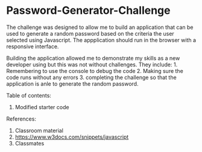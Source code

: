 # Password-Generator-Challenge

The challenge was designed to allow me to build an application that can be used to generate a random password based on the criteria the user selected using Javascript. The appplication should run in the browser with a responsive interface.

Building the application allowed me to demonstrate my skills as a new developer using but this was not without challenges. They include:
    1. Remembering to use the console to debug the code
    2. Making sure the code runs without any errors
    3. completing the challenge so that the application is anle to generate the random password.

Table of contents:
  1. Modified starter code


References:

  1. Classroom material
  2. https://www.w3docs.com/snippets/javascript
  3. Classmates
  
